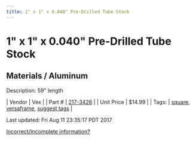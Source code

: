 ```yaml
---
title: 1" x 1" x 0.040" Pre-Drilled Tube Stock
---
```


# 1" x 1" x 0.040" Pre-Drilled Tube Stock
## Materials / Aluminum
Description: 	59" length 

| Vendor | Vex | 
| Part # | [217-3426](http://www.vexrobotics.com/vexpro/versaframe/versaframestock.html) | 
| Unit Price | $14.99 | 
| Tags: | [square](https://jgermita.github.io/frc-parts/search/?q=square), [versaframe](https://jgermita.github.io/frc-parts/search/?q=versaframe), [suggest tags](https://docs.google.com/forms/d/e/1FAIpQLSeWyY8v3RgOty-MyWmh9U0iivNYN_molChYyS-0U-o-kOAv_g/viewform) | 

Last updated: Fri Aug 11 23:35:17 PDT 2017

 [Incorrect/Incomplete information?](https://docs.google.com/forms/d/e/1FAIpQLSeWyY8v3RgOty-MyWmh9U0iivNYN_molChYyS-0U-o-kOAv_g/viewform)